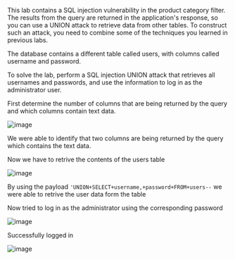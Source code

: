 This lab contains a SQL injection vulnerability in the product category filter. The results from the query are returned in the application's response, so you can use a UNION attack to retrieve data from other tables. To construct such an attack, you need to combine some of the techniques you learned in previous labs.

The database contains a different table called users, with columns called username and password.

To solve the lab, perform a SQL injection UNION attack that retrieves all usernames and passwords, and use the information to log in as the administrator user.

First determine the number of columns that are being returned by the query and which columns contain text data.

![image](https://github.com/RahulMMenon011/Web_Security/assets/140642506/e0a34ff4-281e-44cc-8385-f762882e8e5e)

We were able to identify that two columns are being returned by the query which contains the text data.

Now we have to retrive the contents of the users table

![image](https://github.com/RahulMMenon011/Web_Security/assets/140642506/de1a0fe4-e8d6-4d4b-8edd-f4b0045edfff)

By using the payload `'UNION+SELECT+username,+password+FROM+users--` we were able to retrive the user data form the table

Now tried to log in as the administrator using the corresponding password

![image](https://github.com/RahulMMenon011/Web_Security/assets/140642506/b99b54c1-a98e-4248-94bb-fa4b30c7bbf9)

Successfully logged in

![image](https://github.com/RahulMMenon011/Web_Security/assets/140642506/64261884-c018-45ec-9c6c-afa550563aaf)


